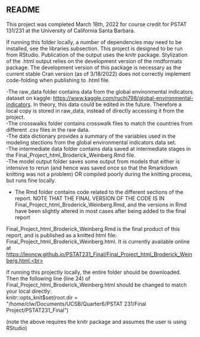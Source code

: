 ## README

This project was completed March 18th, 2022 for course credit for PSTAT 131/231 at the University of California Santa Barbara.<br>

If running this folder locally, a number of dependencies may need to be installed, see the libraries subsection. This project is designed to be run from RStudio. Publication of the output uses the knitr package. Stylization of the .html output relies on the development version of the rmdformats package. The development version of this package is necessary as the current stable Cran version (as of 3/18/2022) does not correctly implement code-folding when publishing to .html file.

-The raw_data folder contains data from the global environmental indicators dataset on kaggle: https://www.kaggle.com/ruchi798/global-environmental-indicators. In theory, this data could be edited in the future. Therefore a local copy is stored in raw_data, instead of directly accessing it from the project. <br>
-The crosswalks folder contains crosswalk files to match the countries from different .csv files in the raw data. <br>
-The data dictionary provides a summary of the variables used in the modeling stections from the global environmental indicators data set. <br>
-The intermediate data folder contains data saved at intermediate stages in the Final_Project_html_Broderick_Weinberg.Rmd file. <br>
-The model output folder saves some output from models that either is intensive to rerun (and hence was saved once so that the Rmarkdown knitting was not a problem) OR compiled poorly during the knitting process, but runs fine locally.<br>
- The Rmd folder contains code related to the different sections of the report. NOTE THAT THE FINAL VERSION OF THE CODE IS IN Final_Project_html_Broderick_Weinberg.Rmd, and the versions in Rmd have been slightly altered in most cases after being added to the final report<br>

Final_Project_html_Broderick_Weinberg.Rmd is the final product of this report, and is published as a knitted html file: Final_Project_html_Broderick_Weinberg.html. It is currently available online at https://leoncw.github.io/PSTAT231_Final/Final_Project_html_Broderick_Weinberg.html.<br>

If running this projectly locally, the entire folder should be downloaded. Then the following line (line 24) of Final_Project_html_Broderick_Weinberg.html should be changed to match your local directly:<br>
knitr::opts_knit$set(root.dir = "/home/clw/Documents/UCSB/Quarter6/PSTAT 231/Final Project/PSTAT231_Final")<br>

(note the above requires the knitr package and assumes the user is using RStudio)